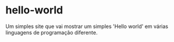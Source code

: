 # hello-world
Um simples site que vai mostrar um simples 'Hello world' em várias linguagens de programação diferente.
